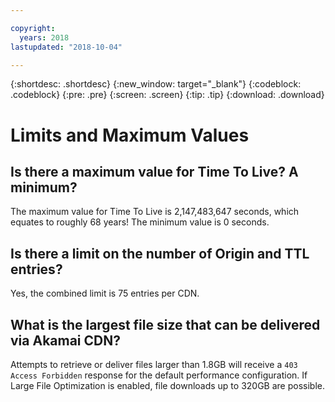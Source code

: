 ```yaml
---

copyright:
  years: 2018
lastupdated: "2018-10-04"

---
```


{:shortdesc: .shortdesc}
{:new_window: target="_blank"}
{:codeblock: .codeblock}
{:pre: .pre}
{:screen: .screen}
{:tip: .tip}
{:download: .download}

# Limits and Maximum Values

## Is there a maximum value for Time To Live? A minimum?

The maximum value for Time To Live is 2,147,483,647 seconds, which equates to roughly 68 years! The minimum value is 0 seconds.

## Is there a limit on the number of Origin and TTL entries?

Yes, the combined limit is 75 entries per CDN.

## What is the largest file size that can be delivered via Akamai CDN?

Attempts to retrieve or deliver files larger than 1.8GB will receive a `403 Access Forbidden` response for the default performance configuration. If Large File Optimization is enabled, file downloads up to 320GB are possible.
